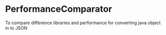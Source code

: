 # PerformanceComparator
To compare difference libraries and performance for converting java object in to JSON 
